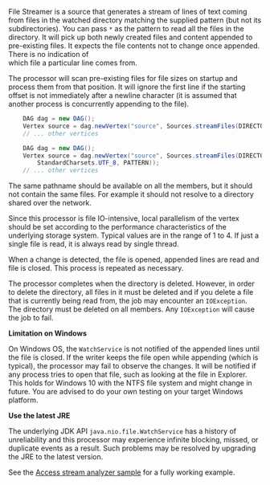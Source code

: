 File Streamer is a source that generates a stream of lines of text coming from 
files in the watched directory matching the supplied pattern 
(but not its subdirectories). You can pass `*` as the pattern 
to read all the files in the directory. It will pick up both newly created 
files and content appended to pre-existing files. It expects the 
file contents not to change once appended. There is no indication of  
which file a particular line comes from.
    
The processor will scan pre-existing files for file sizes on 
startup and process them from that position. It will ignore 
the first line if the starting offset is not immediately after 
a newline character (it is assumed that another process is 
concurrently appending to the file).

```java
    DAG dag = new DAG();
    Vertex source = dag.newVertex("source", Sources.streamFiles(DIRECTORY));
    // ... other vertices
```
```java
    DAG dag = new DAG();
    Vertex source = dag.newVertex("source", Sources.streamFiles(DIRECTORY, 
        StandardCharsets.UTF_8, PATTERN));
    // ... other vertices
```
    
The same pathname should be available on all the members, but it 
should not contain the same files. For example it should not 
resolve to a directory shared over the network.
    
Since this processor is file IO-intensive, local parallelism 
of the vertex should be set according to the performance 
characteristics of the underlying storage system. Typical 
values are in the range of 1 to 4. If just a single file is read, 
it is always read by single thread.

When a change is detected, the file is opened, appended lines are 
read and file is closed. This process is repeated as necessary.

The processor completes when the directory is deleted. However, 
in order to delete the directory, all files in it must be deleted 
and if you delete a file that is currently being read from, 
the job may encounter an `IOException`. The directory must be 
deleted on all members. Any `IOException` will cause the job to fail.
    
**Limitation on Windows**

On Windows OS, the `WatchService` is not notified of the appended lines
until the file is closed. If the writer keeps the file open while
appending (which is typical), the processor may fail to observe the
changes. It will be notified if any process tries to open that file,
such as looking at the file in Explorer. This holds for Windows 10 with
the NTFS file system and might change in future. You are advised to do
your own testing on your target Windows platform.

**Use the latest JRE**

The underlying JDK API `java.nio.file.WatchService` has a history of 
unreliability and this processor may experience infinite blocking, 
missed, or duplicate events as a result. Such problems may be resolved 
by upgrading the JRE to the latest version.

See the [Access stream analyzer sample](https://github.com/hazelcast/hazelcast-jet-code-samples/tree/master/streaming/access-stream-analyzer)
for a fully working example.
